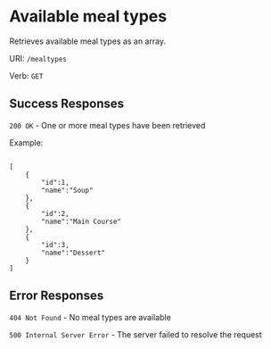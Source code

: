 # Available meal types

Retrieves available meal types as an array.

URI: `/mealtypes`

Verb: `GET`

## Success Responses

`200 OK` - One or more meal types have been retrieved

Example:

```

[
	{
		"id":1,
		"name":"Soup"
	},
	{
		"id":2,
		"name":"Main Course"
	},
	{
		"id":3,
		"name":"Dessert"
	}
]

```

## Error Responses

`404 Not Found` - No meal types are available

`500 Internal Server Error` - The server failed to resolve the request